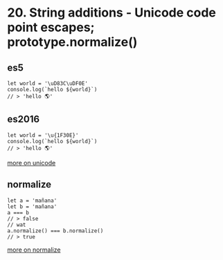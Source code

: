 # 20. String additions - Unicode code point escapes; prototype.normalize()

## es5
```
let world = '\uD83C\uDF0E'
console.log(`hello ${world}`)
// > 'hello 🌎'
```

## es2016
```
let world = '\u{1F30E}'
console.log(`hello ${world}`)
// > 'hello 🌎'
```
[more on unicode](https://ponyfoo.com/articles/es6-strings-and-unicode-in-depth#unicode)

## normalize

```
let a = 'mañana'
let b = 'mañana'
a === b
// > false
// wat
a.normalize() === b.normalize()
// > true
```
[more on normalize](https://mathiasbynens.be/notes/javascript-unicode)